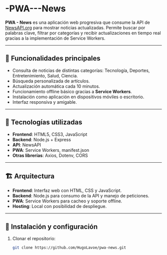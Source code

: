 # -PWA---News
**PWA - News** es una aplicación web progresiva que consume la API de [NewsAPI.org](https://newsapi.org) para mostrar noticias actualizadas. Permite buscar por palabras clave, filtrar por categorías y recibir actualizaciones en tiempo real gracias a la implementación de Service Workers.

---

## 📌 Funcionalidades principales
- Consulta de noticias de distintas categorías: Tecnología, Deportes, Entretenimiento, Salud, Ciencia.
- Búsqueda personalizada de artículos.
- Actualización automática cada 10 minutos.
- Funcionamiento offline básico gracias a **Service Workers**.
- Instalación como aplicación en dispositivos móviles o escritorio.
- Interfaz responsiva y amigable.

---

## 🚀 Tecnologías utilizadas
- **Frontend**: HTML5, CSS3, JavaScript
- **Backend**: Node.js + Express
- **API**: NewsAPI
- **PWA**: Service Workers, manifest.json
- **Otras librerías**: Axios, Dotenv, CORS

---

## 🏗 Arquitectura
- **Frontend**: Interfaz web con HTML, CSS y JavaScript.
- **Backend**: Node.js para consumo de la API y manejo de peticiones.
- **PWA**: Service Workers para cacheo y soporte offline.
- **Hosting**: Local con posibilidad de despliegue.

---

## 📂 Instalación y configuración
1. Clonar el repositorio:
   ```bash
   git clone https://github.com/HugoLavoe/pwa-news.git
